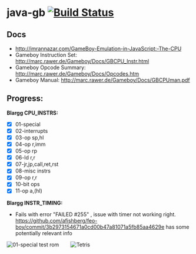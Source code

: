 # java-gb [![Build Status](https://travis-ci.org/pmcanseco/java-gb.png?branch=master)](https://travis-ci.org/pmcanseco/java-gb)

## Docs
 * http://imrannazar.com/GameBoy-Emulation-in-JavaScript:-The-CPU
 * Gameboy Instruction Set: http://marc.rawer.de/Gameboy/Docs/GBCPU_Instr.html
 * Gameboy Opcode Summary: http://marc.rawer.de/Gameboy/Docs/Opcodes.htm
 * Gameboy Manual: http://marc.rawer.de/Gameboy/Docs/GBCPUman.pdf


## Progress:
**Blargg CPU_INSTRS:**
- [X] 01-special
- [X] 02-interrupts
- [X] 03-op sp,hl
- [X] 04-op r,imm
- [X] 05-op rp
- [X] 06-ld r,r
- [X] 07-jr,jp,call,ret,rst
- [X] 08-misc instrs
- [X] 09-op r,r
- [X] 10-bit ops
- [X] 11-op a,(hl)

**Blargg INSTR_TIMING:**
- Fails with error "FAILED #255" , issue with timer not working right. https://github.com/afishberg/feo-boy/commit/3b2973154671a0cd00b47a81071a5fb85aa4629e has some potentially relevant info



![01-special test rom](https://i.imgur.com/Z812jvX.png)&nbsp;&nbsp;&nbsp;&nbsp;&nbsp;&nbsp;&nbsp;&nbsp;![Tetris](https://i.imgur.com/IZtzEQS.png)
